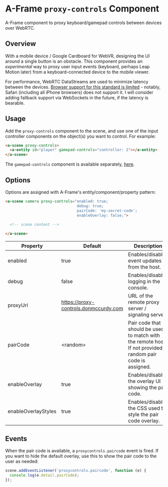 # A-Frame `proxy-controls` Component

A-Frame component to proxy keyboard/gamepad controls between devices over WebRTC.

## Overview

With a mobile device / Google Cardboard for WebVR, designing the UI around a single button is an obstacle. This component provides an *experimental* way to proxy user input events (keyboard, perhaps Leap Motion later) from a keyboard-connected device to the mobile viewer.

For performance, WebRTC DataStreams are used to minimize latency between the devices. [Browser support for this standard is limited](http://caniuse.com/#feat=rtcpeerconnection) - notably, Safari (including all iPhone browsers) does not support it. I will consider adding fallback support via WebSockets in the future, if the latency is bearable.

## Usage

Add the `proxy-controls` component to the scene, and use one of the input controller components on the object(s) you want to control. For example:

```html
<a-scene proxy-controls>
  <a-entity id="player" gamepad-controls="controller: 2"></a-entity>
</a-scene>
```

The `gamepad-controls` component is available separately, [here](https://github.com/donmccurdy/aframe-gamepad-controls).

## Options

Options are assigned with A-Frame's entity/component/property pattern:

```html
<a-scene camera proxy-controls="enabled: true;
                                debug: true;
                                pairCode: 'my-secret-code';
                                enableOverlay: false;">

  <!-- scene content -->                                 
                                 
</a-scene>
```


Property            | Default  | Description
--------------------|----------|-------------
enabled             | true     | Enables/disables event updates from the host.
debug               | false    | Enables/disables logging in the console.
proxyUrl            | https://proxy-controls.donmccurdy.com | URL of the remote proxy server / signaling server.
pairCode            | \<random\> | Pair code that should be used to match with the remote host. If not provided, a random pair code is assigned.
enableOverlay       | true | Enables/disables the overlay UI showing the pair code.
enableOverlayStyles | true | Enables/disables the CSS used to style the pair code overlay.

## Events

When the pair code is available, a `proxycontrols.paircode` event is fired. If you want to hide the default overlay, use this to show the pair code to the user as needed:

```javascript
scene.addEventListener('proxycontrols.paircode', function (e) {
  console.log(e.detail.pairCode);
});
```

